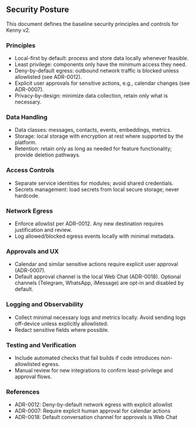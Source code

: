 ## Security Posture

This document defines the baseline security principles and controls for Kenny v2.

### Principles
- Local-first by default: process and store data locally whenever feasible.
- Least privilege: components only have the minimum access they need.
- Deny-by-default egress: outbound network traffic is blocked unless allowlisted (see ADR-0012).
- Explicit user approvals for sensitive actions, e.g., calendar changes (see ADR-0007).
- Privacy-by-design: minimize data collection, retain only what is necessary.

### Data Handling
- Data classes: messages, contacts, events, embeddings, metrics.
- Storage: local storage with encryption at rest where supported by the platform.
- Retention: retain only as long as needed for feature functionality; provide deletion pathways.

### Access Controls
- Separate service identities for modules; avoid shared credentials.
- Secrets management: load secrets from local secure storage; never hardcode.

### Network Egress
- Enforce allowlist per ADR-0012. Any new destination requires justification and review.
- Log allowed/blocked egress events locally with minimal metadata.

### Approvals and UX
- Calendar and similar sensitive actions require explicit user approval (ADR-0007).
- Default approval channel is the local Web Chat (ADR-0018). Optional channels (Telegram, WhatsApp, iMessage) are opt-in and disabled by default.

### Logging and Observability
- Collect minimal necessary logs and metrics locally. Avoid sending logs off-device unless explicitly allowlisted.
- Redact sensitive fields where possible.

### Testing and Verification
- Include automated checks that fail builds if code introduces non-allowlisted egress.
- Manual review for new integrations to confirm least-privilege and approval flows.

### References
- ADR-0012: Deny-by-default network egress with explicit allowlist
- ADR-0007: Require explicit human approval for calendar actions
- ADR-0018: Default conversation channel for approvals is Web Chat